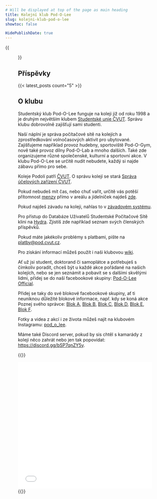 ```yaml
---
# Will be displayed at top of the page as main heading
title: Kolejní klub Pod-O-Lee
slug: kolejni-klub-pod-o-lee
showtoc: false

HidePublishDate: true
---
```


{{<figure src="panorama.jpg" alt="Panorama" disable_lazy_loading=true >}}

## Příspěvky

{{< latest_posts count="5" >}}

## O klubu

Studentský klub Pod-O-Lee funguje na koleji již od roku 1998 a je druhým největším klubem [Studentské unie ČVUT](https://su.cvut.cz/). Správu klubu dobrovolně zajišťují sami studenti.

Naší náplní je správa počítačové sítě na kolejích a zprostředkování volnočasových aktivit pro ubytované. Zajišťujeme například provoz hudebny, sportoviště Pod-O-Gym, nově také provoz dílny Pod-O-Lab a mnoho dalších. Také zde organizujeme různé společenské, kulturní a sportovní akce. V klubu Pod-O-Lee se určitě nudit nebudete, každý si najde zábavu přímo pro sebe.

Koleje Podolí patří [ČVUT](https://cvut.cz/). O správu kolejí se stará [Správa účelových zařízení ČVUT](https://www.suz.cvut.cz/koleje/koleje-podoli).

Pokud nebudeš mít čas, nebo chuť vařit, určitě vás potěší přítomnost [menzy](https://www.suz.cvut.cz/menzy/menza-podoli) přímo v areálu a jídelníček najdeš [zde](https://agata.suz.cvut.cz/jidelnicky/index.php?clPodsystem=4).

Pokud najdeš závadu na koleji, nahlas to v [závadovém systému](https://www.suz.cvut.cz/intranet).

Pro přístup do Databáze Uživatelů Studentské Počítačové Sítě klini na [Hydra](https://hydra.pod.cvut.cz/). Zjistíš zde například seznam svých členských příspěvků.

Pokud máte jakékoliv problémy s platbami, pište na <platby@pod.cvut.cz>.

Pro získání informací můžeš použít i naši klubovou [wiki](https://wiki.pod.cvut.cz/).

Ať už jsi student, doktorand či samoplátce a potřebuješ s čímkoliv poradit, chceš být u každé akce pořádané na našich kolejích, nebo se jen seznámit a pobavit se s dalšími skvělými lidmi, přidej se do naší facebookové skupiny: [Pod-O-Lee Official](https://www.facebook.com/groups/klub.Podolee/).

Přidej se taky do své blokové facebookové skupiny, ať ti neuniknou důležité blokové informace, např. kdy se koná akce Poznej svého správce: [Blok A](http://www.facebook.com/groups/A.Podolee/), [Blok B](http://www.facebook.com/groups/B.Podolee/), [Blok C](http://www.facebook.com/groups/C.Podolee/), [Blok D](http://www.facebook.com/groups/D.Podolee/), [Blok E](https://www.facebook.com/groups/E.Podolee/), [Blok F](http://www.facebook.com/groups/F.Podolee/).

Fotky a videa z akcí i ze života můžeš najít na klubovém Instagramu: [pod_o_lee](https://www.instagram.com/pod_o_lee/).

Máme také Discord server, pokud by sis chtěl s kamarády z kolejí něco zahrát nebo jen tak popovídat: https://discord.gg/bSP7qnZY5y.

{{<rawhtml>}}
<iframe loading="lazy" width="100%" height="400px" frameborder="0" allowfullscreen src="//umap.openstreetmap.fr/en/map/mapa-arealu-koleji-podoli_580764?scaleControl=false&miniMap=false&scrollWheelZoom=false&zoomControl=true&allowEdit=false&moreControl=true&searchControl=null&tilelayersControl=null&embedControl=null&datalayersControl=true&onLoadPanel=undefined&captionBar=false"></iframe>
{{</rawhtml>}}
